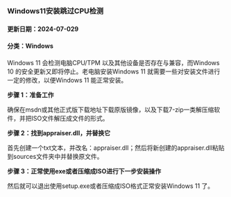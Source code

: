 ### Windows11安装跳过CPU检测

#### 更新日期：2024-07-029

#### 分类：Windows

Windows 11 会检测电脑CPU/TPM 以及其他设备是否存在与兼容，而Windows 10 的安全更新又即将停止。老电脑安装Windows 11 就需要一些对安装文件进行一定的修改，以便Windows 11 能正常安装。

**步骤 1：准备工作**

确保在msdn或其他正式版下载地址下载原版镜像，以及下载7-zip一类解压缩软件，并把ISO文件解压成文件的形式。

**步骤 2：找到appraiser.dll，并替换它**

首先创建一个txt文本，并改名：appraiser.dll；然后将新创建的appraiser.dll粘贴到sources文件夹中并替换原文件。

**步骤 3：正常使用exe或者压缩成ISO进行下一步安装操作**

然后就可以退出使用setup.exe或者压缩成ISO格式正常安装Windows 11 了。
